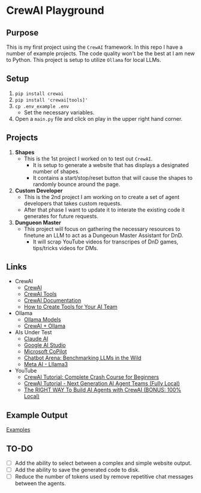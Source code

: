 # CrewAI Playground
## Purpose
This is my first project using the `CrewAI` framework.
In this repo I have a number of example projects.
The code quality won't be the best at I am new to Python.
This project is setup to utilize `Ollama` for local LLMs.

## Setup
1. `pip install crewai`
2. `pip install 'crewai[tools]'`
3. `cp .env_example .env`
    * Set the necessary variables.
4. Open a `main.py` file and click on play in the upper right hand corner.

## Projects
1. **Shapes**
    * This is the 1st project I worked on to test out `CrewAI`.
        * It is setup to generate a website that has displays a designated number of shapes.
        * It contains a start/stop/reset button that will cause the shapes to randomly bounce around the page.
2. **Custom Developer**
    * This is the 2nd project I am working on to create a set of agent developers that takes custom requests.
    * After that phase I want to update it to interate the existing code it generates for future requests.
3. **Dungueon Master**
    * This project will focus on gathering the necessary resources to finetune an LLM to act as a Dungeoun Master Assistant for DnD.
        * It will scrap YouTube videos for transcripes of DnD games, tips/tricks videos for DMs.

## Links
* CrewAI
    * [CrewAI](https://github.com/joaomdmoura/crewai/)
    * [CrewAI Tools](https://github.com/joaomdmoura/crewAI-tools)
    * [CrewAI Documentation](docs.crewai.com/how-to/)
    * [How to Create Tools for Your AI Team](https://medium.com/@fatikir15/how-to-create-tools-for-your-ai-team-a-youtube-blog-post-generator-using-crewai-and-gemini-pro-1b65f13ff2ca)
* Ollama
    * [Ollama Models](https://ollama.com/library)
    * [CrewAI + Ollama](https://docs.crewai.com/how-to/LLM-Connections/)
* AIs Under Test
    * [Claude AI](https://claude.ai/chat/)
    * [Google AI Studio](https://aistudio.google.com/)
    * [Microsoft CoPilot](https://copilot.microsoft.com/)
    * [Chatbot Arena: Benchmarking LLMs in the Wild](https://chat.lmsys.org/)
    * [Meta AI - Lllama3](https://www.meta.ai/)
* YouTube
    * [CrewAI Tutorial: Complete Crash Course for Beginners](https://youtu.be/sPzc6hMg7So?si=Q4GHPC249ZSAz_2k)
    * [CrewAI Tutorial - Next Generation AI Agent Teams (Fully Local)](https://youtu.be/tnejrr-0a94?si=P99KIsoWwZrE3cwS)
    * [The RIGHT WAY To Build AI Agents with CrewAI (BONUS: 100% Local)](https://youtu.be/iJjSjmZnNlI?si=Nc2q5T76h5VbOm4G)

## Example Output
[Examples](EXAMPLES.md)

## TO-DO
- [ ] Add the ability to select between a complex and simple website output.
- [ ] Add the ability to save the generated code to disk.
- [ ] Reduce the number of tokens used by remove repetitive chat messages between the agents.
